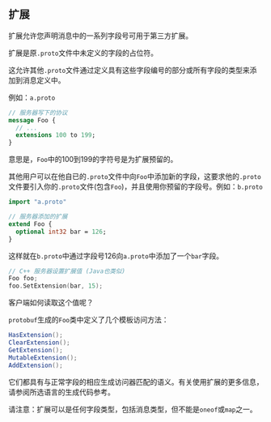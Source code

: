 ## 扩展

扩展允许您声明消息中的一系列字段号可用于第三方扩展。

扩展是原`.proto`文件中未定义的字段的占位符。

这允许其他`.proto`文件通过定义具有这些字段编号的部分或所有字段的类型来添加到消息定义中。

例如：`a.proto`

```protobuf
// 服务器写下的协议
message Foo {
  // ...
  extensions 100 to 199;
}
```

意思是，`Foo`中的100到199的字符号是为扩展预留的。

其他用户可以在他自已的`.proto`文件中向`Foo`中添加新的字段，这要求他的`.proto`文件要引入你的`.proto`文件(包含`Foo`)，并且使用你预留的字段号。例如：`b.proto`

```protobuf
import "a.proto"

// 服务器添加的扩展
extend Foo {
  optional int32 bar = 126;
}
```

这样就在`b.proto`中通过字段号126向`a.proto`中添加了一个`bar`字段。

```C++
// C++ 服务器设置扩展值 (Java也类似)
Foo foo;
foo.SetExtension(bar, 15);
```



客户端如何读取这个值呢？

`protobuf`生成的`Foo`类中定义了几个模板访问方法：

```java
HasExtension();
ClearExtension();
GetExtension();
MutableExtension();
AddExtension();
```

它们都具有与正常字段的相应生成访问器匹配的语义。有关使用扩展的更多信息，请参阅所选语言的生成代码参考。

请注意：扩展可以是任何字段类型，包括消息类型，但不能是`oneof`或`map`之一。





